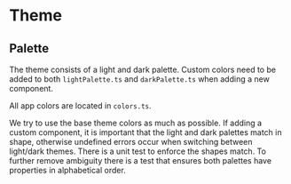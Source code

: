 # Theme

## Palette

The theme consists of a light and dark palette. Custom colors need to be added to both `lightPalette.ts` and `darkPalette.ts` when adding a new component.

All app colors are located in `colors.ts`.

We try to use the base theme colors as much as possible. If adding a custom component, it is important that the light and dark palettes match in shape, otherwise undefined errors occur when switching between light/dark themes. There is a unit test to enforce the shapes match. To further remove ambiguity there is a test that ensures both palettes have properties in alphabetical order.
